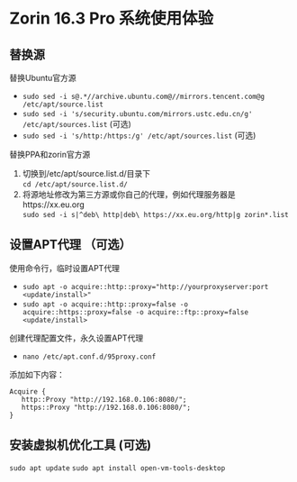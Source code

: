 # Zorin 16.3 Pro 系统使用体验
## 替换源
替换Ubuntu官方源
- `sudo sed -i s@.*//archive.ubuntu.com@//mirrors.tencent.com@g /etc/apt/source.list`
- `sudo sed -i 's/security.ubuntu.com/mirrors.ustc.edu.cn/g' /etc/apt/sources.list` (可选)
- `sudo sed -i 's/http:/https:/g' /etc/apt/sources.list` (可选)
 
替换PPA和zorin官方源
1. 切换到/etc/apt/source.list.d/目录下  
`cd /etc/apt/source.list.d/`
2. 将源地址修改为第三方源或你自己的代理，例如代理服务器是https://xx.eu.org<br>
`sudo sed -i s|^deb\ http|deb\ https://xx.eu.org/http|g zorin*.list`

## 设置APT代理 （可选）
使用命令行，临时设置APT代理
  + `sudo apt -o acquire::http::proxy="http://yourproxyserver:port <update/install>"`  
  + `sudo apt -o acquire::http::proxy=false -o acquire::https::proxy=false -o acquire::ftp::proxy=false <update/install>`

创建代理配置文件，永久设置APT代理
  + `nano /etc/apt.conf.d/95proxy.conf`

添加如下内容：
```
Acquire {
   http::Proxy "http://192.168.0.106:8080/";
   https::Proxy "http://192.168.0.106:8080/";
}
```

## 安装虚拟机优化工具 (可选)
`sudo apt update`
`sudo apt install open-vm-tools-desktop`



